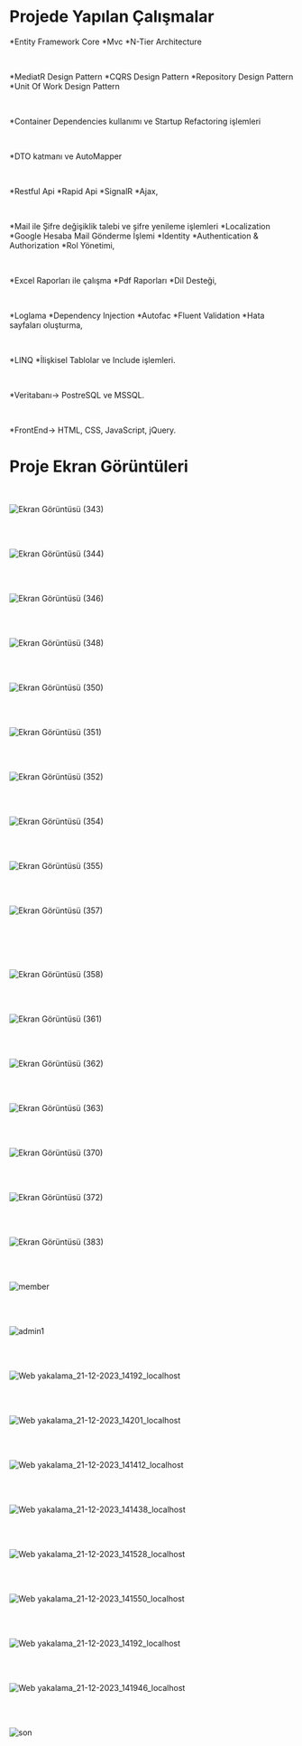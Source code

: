 # Projede Yapılan Çalışmalar

*Entity Framework Core    *Mvc   *N-Tier Architecture

<br>

*MediatR Design Pattern     *CQRS Design Pattern     *Repository Design Pattern     *Unit Of Work Design Pattern

<br>

*Container Dependencies kullanımı ve Startup Refactoring işlemleri

<br>

*DTO katmanı ve AutoMapper

<br>

*Restful Api    *Rapid Api    *SignalR    *Ajax,

<br>

*Mail ile Şifre değişiklik talebi ve şifre yenileme işlemleri   *Localization   *Google Hesaba Mail Gönderme İşlemi    *Identity   *Authentication & Authorization   *Rol Yönetimi, 

<br>

*Excel Raporları ile çalışma    *Pdf Raporları   *Dil Desteği,

<br>

*Loglama   *Dependency Injection   *Autofac    *Fluent Validation    *Hata sayfaları oluşturma,

<br>

*LINQ   *İlişkisel Tablolar ve Include işlemleri.

<br>

*Veritabanı-> PostreSQL ve MSSQL.

<br>

*FrontEnd-> HTML, CSS, JavaScript, jQuery.

# Proje Ekran Görüntüleri
<br>

![Ekran Görüntüsü (343)](https://github.com/Elifnaz00/TraversalProje/assets/144447322/13569bee-2b28-4145-8e9b-66972d867581)

<br>
<br>

![Ekran Görüntüsü (344)](https://github.com/Elifnaz00/TraversalProje/assets/144447322/c941732b-349b-4318-a89e-221c1ba7e05b)

<br>
<br>

![Ekran Görüntüsü (346)](https://github.com/Elifnaz00/TraversalProje/assets/144447322/50e7e7ec-d6ab-405d-a97c-d07695122c72)

<br>
<br>

![Ekran Görüntüsü (348)](https://github.com/Elifnaz00/TraversalProje/assets/144447322/157a0709-ec6a-4159-af1b-4686f6b7fa41)

<br>
<br>

![Ekran Görüntüsü (350)](https://github.com/Elifnaz00/TraversalProje/assets/144447322/98eda692-525b-4bff-bccf-c6a3bf4e43f4)

<br>
<br>

![Ekran Görüntüsü (351)](https://github.com/Elifnaz00/TraversalProje/assets/144447322/a3bc8aa6-63d1-4426-bee3-75c4d59aef78)

<br>
<br>

![Ekran Görüntüsü (352)](https://github.com/Elifnaz00/TraversalProje/assets/144447322/c7ae0a1e-7125-4a97-9a3c-73c6e6f7fdb0)

<br>
<br>


![Ekran Görüntüsü (354)](https://github.com/Elifnaz00/TraversalProje/assets/144447322/0c850604-b7a1-46b1-b335-34152001ad5f)

<br>
<br>

![Ekran Görüntüsü (355)](https://github.com/Elifnaz00/TraversalProje/assets/144447322/f6daf2ad-fb9a-43be-82de-e949d145b6f7)

<br>
<br>

![Ekran Görüntüsü (357)](https://github.com/Elifnaz00/TraversalProje/assets/144447322/acdf50b7-0c89-4128-b950-08985e883273)

<br>
<br>



<br>
<br>

![Ekran Görüntüsü (358)](https://github.com/Elifnaz00/TraversalProje/assets/144447322/1ea01650-db38-4bbe-96d2-0dc84f2e8061)

<br>
<br>

![Ekran Görüntüsü (361)](https://github.com/Elifnaz00/TraversalProje/assets/144447322/00c9fb92-e09e-4771-ba8e-0c83767ca7e2)

<br>
<br>

![Ekran Görüntüsü (362)](https://github.com/Elifnaz00/TraversalProje/assets/144447322/5366d4c5-9ded-47f3-9145-eea5ea33adb9)

<br>
<br>

![Ekran Görüntüsü (363)](https://github.com/Elifnaz00/TraversalProje/assets/144447322/e8f6cc9c-ee69-46a0-b28a-c6efc5bcde21)

<br>
<br>

![Ekran Görüntüsü (370)](https://github.com/Elifnaz00/TraversalProje/assets/144447322/fcc96c26-f44f-4fb9-898f-070ba6e0e2e0)

<br>
<br>

![Ekran Görüntüsü (372)](https://github.com/Elifnaz00/TraversalProje/assets/144447322/9a7c2e31-fae5-4e6d-8339-0cd6482232cb)

<br>
<br>

![Ekran Görüntüsü (383)](https://github.com/Elifnaz00/TraversalProje/assets/144447322/d3a77503-4ca2-41e2-bcec-6a8aac0249b5)

<br>
<br>

![member](https://github.com/Elifnaz00/TraversalProje/assets/144447322/bd6b64d4-e0f7-4f70-97dd-4e92e5b1c4f7)

<br>
<br>

![admin1](https://github.com/Elifnaz00/TraversalProje/assets/144447322/a31ae2ce-623a-4e5a-9363-819c77941f57)

<br>
<br>

![Web yakalama_21-12-2023_14192_localhost](https://github.com/Elifnaz00/TraversalProje/assets/144447322/0769cdf9-581e-448f-84ab-338f354e9e55)

<br>
<br>

![Web yakalama_21-12-2023_14201_localhost](https://github.com/Elifnaz00/TraversalProje/assets/144447322/90cd7c33-1f3b-4cb2-8326-e15c81096e35)

<br>
<br>

![Web yakalama_21-12-2023_141412_localhost](https://github.com/Elifnaz00/TraversalProje/assets/144447322/876644c7-ec64-46a6-abd8-5f36031fb0b3)

<br>
<br>

![Web yakalama_21-12-2023_141438_localhost](https://github.com/Elifnaz00/TraversalProje/assets/144447322/ef4ec197-1e71-41f9-a3db-34f5338b5841)

<br>
<br>

![Web yakalama_21-12-2023_141528_localhost](https://github.com/Elifnaz00/TraversalProje/assets/144447322/0fc2edd1-5269-49a6-9c8d-2690c5f0cc50)

<br>
<br>

![Web yakalama_21-12-2023_141550_localhost](https://github.com/Elifnaz00/TraversalProje/assets/144447322/9d38993e-3b17-4561-a27f-65c89c220f88)

<br>
<br>

![Web yakalama_21-12-2023_14192_localhost](https://github.com/Elifnaz00/TraversalProje/assets/144447322/c1d14224-ae3c-4c62-9765-becd5ce2cf84)

<br>
<br>

![Web yakalama_21-12-2023_141946_localhost](https://github.com/Elifnaz00/TraversalProje/assets/144447322/d5ffbc11-1246-4811-9099-c69e5780f95f)

<br>
<br>

![son](https://github.com/Elifnaz00/TraversalProje/assets/144447322/c23f239b-2949-432d-b5d2-e6eacc845559)


